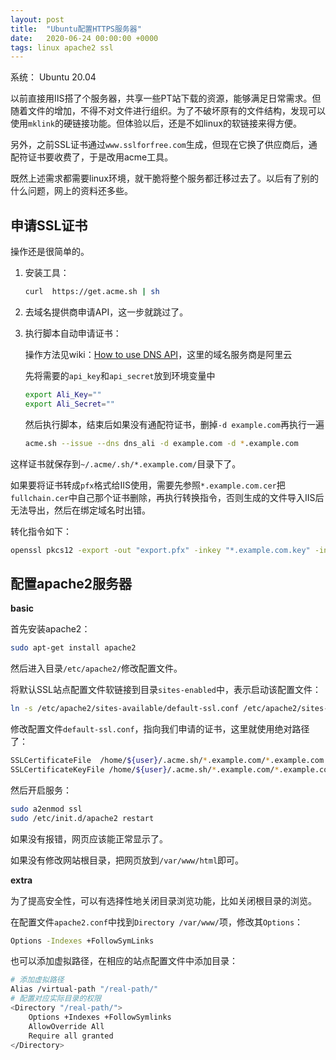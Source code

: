 ```yaml
---
layout: post
title:  "Ubuntu配置HTTPS服务器"
date:   2020-06-24 00:00:00 +0000
tags: linux apache2 ssl
---
```




系统： Ubuntu 20.04



以前直接用IIS搭了个服务器，共享一些PT站下载的资源，能够满足日常需求。但随着文件的增加，不得不对文件进行组织。为了不破坏原有的文件结构，发现可以使用`mklink`的硬链接功能。但体验以后，还是不如linux的软链接来得方便。

另外，之前SSL证书通过`www.sslforfree.com`生成，但现在它换了供应商后，通配符证书要收费了，于是改用acme工具。

既然上述需求都需要linux环境，就干脆将整个服务都迁移过去了。以后有了别的什么问题，网上的资料还多些。



## 申请SSL证书

操作还是很简单的。

1. 安装工具：

    ```bash
    curl  https://get.acme.sh | sh
    ```

2. 去域名提供商申请API，这一步就跳过了。

3. 执行脚本自动申请证书：

    操作方法见wiki：[How to use DNS API](https://github.com/acmesh-official/acme.sh/wiki/dnsapi)，这里的域名服务商是阿里云
    
    先将需要的`api_key`和`api_secret`放到环境变量中
    
    ```bash
    export Ali_Key=""
    export Ali_Secret=""
    ```
    
    然后执行脚本，结束后如果没有通配符证书，删掉`-d example.com`再执行一遍
    
    ```bash
    acme.sh --issue --dns dns_ali -d example.com -d *.example.com
    ```

这样证书就保存到`~/.acme/.sh/*.example.com/`目录下了。

如果要将证书转成`pfx`格式给IIS使用，需要先参照`*.example.com.cer`把`fullchain.cer`中自己那个证书删除，再执行转换指令，否则生成的文件导入IIS后无法导出，然后在绑定域名时出错。

转化指令如下：

```bash
openssl pkcs12 -export -out "export.pfx" -inkey "*.example.com.key" -in "*.example.com.cer" -certfile fullchain.cer
```



## 配置apache2服务器

**basic**

首先安装apache2：

```bash
sudo apt-get install apache2
```

然后进入目录`/etc/apache2/`修改配置文件。

将默认SSL站点配置文件软链接到目录`sites-enabled`中，表示启动该配置文件：

```bash
ln -s /etc/apache2/sites-available/default-ssl.conf /etc/apache2/sites-enabled/000-default-ssl.conf
```

修改配置文件`default-ssl.conf`，指向我们申请的证书，这里就使用绝对路径了：

```sh
SSLCertificateFile	/home/${user}/.acme.sh/*.example.com/*.example.com.cer
SSLCertificateKeyFile /home/${user}/.acme.sh/*.example.com/*.example.com.key
```

然后开启服务：

```bash
sudo a2enmod ssl
sudo /etc/init.d/apache2 restart
```

如果没有报错，网页应该能正常显示了。

如果没有修改网站根目录，把网页放到`/var/www/html`即可。

**extra**

为了提高安全性，可以有选择性地关闭目录浏览功能，比如关闭根目录的浏览。

在配置文件`apache2.conf`中找到`Directory /var/www/`项，修改其`Options`：

```sh
Options -Indexes +FollowSymLinks
```

也可以添加虚拟路径，在相应的站点配置文件中添加目录：

```sh
# 添加虚拟路径
Alias /virtual-path "/real-path/"
# 配置对应实际目录的权限
<Directory "/real-path/">
	Options +Indexes +FollowSymlinks
	AllowOverride All
	Require all granted
</Directory>
```

